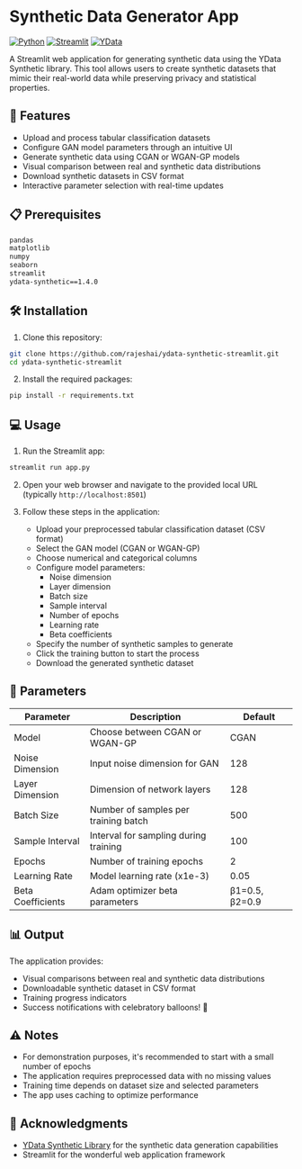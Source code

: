 # Synthetic Data Generator App

[![Python](https://img.shields.io/badge/python-3.7%2B-blue.svg)](https://www.python.org/downloads/)
[![Streamlit](https://img.shields.io/badge/Streamlit-1.28%2B-FF4B4B.svg)](https://streamlit.io)
[![YData](https://img.shields.io/badge/YData--Synthetic-1.0-brightgreen.svg)](https://github.com/ydataai/ydata-synthetic)


A Streamlit web application for generating synthetic data using the YData Synthetic library. This tool allows users to create synthetic datasets that mimic their real-world data while preserving privacy and statistical properties.

## 🚀 Features

- Upload and process tabular classification datasets
- Configure GAN model parameters through an intuitive UI
- Generate synthetic data using CGAN or WGAN-GP models
- Visual comparison between real and synthetic data distributions
- Download synthetic datasets in CSV format
- Interactive parameter selection with real-time updates

## 📋 Prerequisites

```bash
pandas
matplotlib
numpy
seaborn
streamlit
ydata-synthetic==1.4.0
```

## 🛠️ Installation

1. Clone this repository:
```bash
git clone https://github.com/rajeshai/ydata-synthetic-streamlit.git
cd ydata-synthetic-streamlit
```

2. Install the required packages:
```bash
pip install -r requirements.txt
```

## 💻 Usage

1. Run the Streamlit app:
```bash
streamlit run app.py
```

2. Open your web browser and navigate to the provided local URL (typically `http://localhost:8501`)

3. Follow these steps in the application:
   - Upload your preprocessed tabular classification dataset (CSV format)
   - Select the GAN model (CGAN or WGAN-GP)
   - Choose numerical and categorical columns
   - Configure model parameters:
     - Noise dimension
     - Layer dimension
     - Batch size
     - Sample interval
     - Number of epochs
     - Learning rate
     - Beta coefficients
   - Specify the number of synthetic samples to generate
   - Click the training button to start the process
   - Download the generated synthetic dataset

## 🔧 Parameters

| Parameter | Description | Default |
|-----------|-------------|---------|
| Model | Choose between CGAN or WGAN-GP | CGAN |
| Noise Dimension | Input noise dimension for GAN | 128 |
| Layer Dimension | Dimension of network layers | 128 |
| Batch Size | Number of samples per training batch | 500 |
| Sample Interval | Interval for sampling during training | 100 |
| Epochs | Number of training epochs | 2 |
| Learning Rate | Model learning rate (x1e-3) | 0.05 |
| Beta Coefficients | Adam optimizer beta parameters | β1=0.5, β2=0.9 |

## 📊 Output

The application provides:
- Visual comparisons between real and synthetic data distributions
- Downloadable synthetic dataset in CSV format
- Training progress indicators
- Success notifications with celebratory balloons! 🎈

## ⚠️ Notes

- For demonstration purposes, it's recommended to start with a small number of epochs
- The application requires preprocessed data with no missing values
- Training time depends on dataset size and selected parameters
- The app uses caching to optimize performance


## 🙏 Acknowledgments

- [YData Synthetic Library](https://github.com/ydataai/ydata-synthetic) for the synthetic data generation capabilities
- Streamlit for the wonderful web application framework
